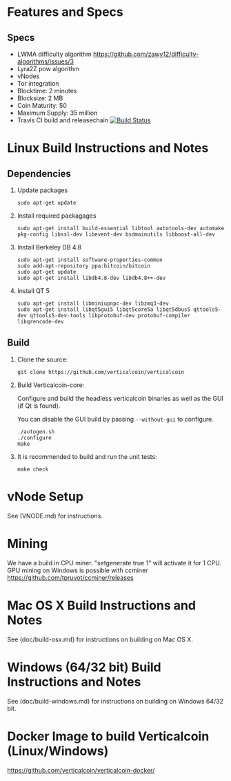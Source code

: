 Features and Specs
==================================

Specs
----------------------
- LWMA difficulty algorithm https://github.com/zawy12/difficulty-algorithms/issues/3
- Lyra2Z pow algorithm
- vNodes 
- Tor integration
- Blocktime: 2 minutes 
- Blocksize: 2 MB 
- Coin Maturity: 50
- Maximum Supply: 35 million 
- Travis CI build and releasechain [![Build Status](https://travis-ci.org/verticalcoin/verticalcoin.svg?branch=master)](https://travis-ci.org/verticalcoin/verticalcoin)

Linux Build Instructions and Notes
==================================

Dependencies
----------------------
1.  Update packages

        sudo apt-get update

2.  Install required packagages

        sudo apt-get install build-essential libtool autotools-dev automake pkg-config libssl-dev libevent-dev bsdmainutils libboost-all-dev

3.  Install Berkeley DB 4.8

        sudo apt-get install software-properties-common
        sudo add-apt-repository ppa:bitcoin/bitcoin
        sudo apt-get update
        sudo apt-get install libdb4.8-dev libdb4.8++-dev

4.  Install QT 5

        sudo apt-get install libminiupnpc-dev libzmq3-dev
        sudo apt-get install libqt5gui5 libqt5core5a libqt5dbus5 qttools5-dev qttools5-dev-tools libprotobuf-dev protobuf-compiler libqrencode-dev

Build
----------------------
1.  Clone the source:

        git clone https://github.com/verticalcoin/verticalcoin

2.  Build Verticalcoin-core:

    Configure and build the headless verticalcoin binaries as well as the GUI (if Qt is found).

    You can disable the GUI build by passing `--without-gui` to configure.
        
        ./autogen.sh
        ./configure
        make

3.  It is recommended to build and run the unit tests:

        make check

        
vNode Setup
=====================================
See (VNODE.md) for instructions.

        
Mining 
=====================================
We have a build in CPU miner. "setgenerate true 1" will activate it for 1 CPU. GPU mining on Windows is possible with ccminer https://github.com/tpruvot/ccminer/releases


Mac OS X Build Instructions and Notes
=====================================
See (doc/build-osx.md) for instructions on building on Mac OS X.


Windows (64/32 bit) Build Instructions and Notes
=====================================
See (doc/build-windows.md) for instructions on building on Windows 64/32 bit.


Docker Image to build Verticalcoin (Linux/Windows)
=====================================
https://github.com/verticalcoin/verticalcoin-docker/
